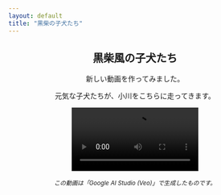 ```yaml
---
layout: default
title: "黒柴の子犬たち"
---
```


<article style="text-align: center;">
  <h2>黒柴風の子犬たち</h2>

  <p>新しい動画を作ってみました。</p>
  
  <p>元気な子犬たちが、小川をこちらに走ってきます。</p>
  
  <video width="50%" controls>
    <source src="/kurisiba.mp4" type="video/mp4">
    お使いのブラウザは動画の再生に対応していません。
  </video>
  
  <p><small><em>この動画は「Google AI Studio (Veo)」で生成したものです。</em></small></p>
</article>
